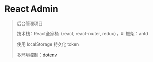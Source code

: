# React Admin

> 后台管理项目
> 
> 技术栈：React全家桶（react, react-router, redux），UI 框架：antd
> 
> 使用 localStorage 持久化 token
> 
> 多环境控制：[dotenv](http://github.com/motdotla/dotenv)
